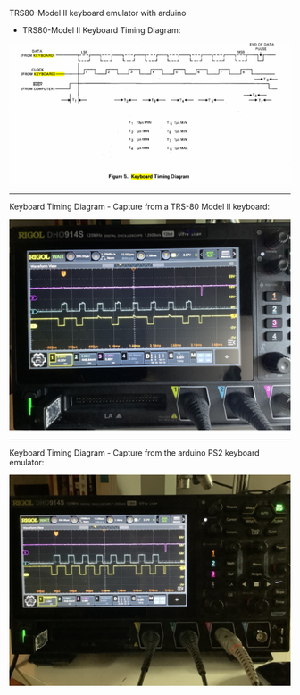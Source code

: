 TRS80-Model II keyboard emulator with arduino

* TRS80-Model II Keyboard Timing Diagram:

![screenshot](trs80m2-keyboard.png)

---

Keyboard Timing Diagram - Capture from a TRS-80 Model II keyboard:

![screenshot](IMG_2088.JPEG)

---

Keyboard Timing Diagram - Capture from the arduino PS2 keyboard emulator:

![screenshot](IMG_2089.JPEG)
